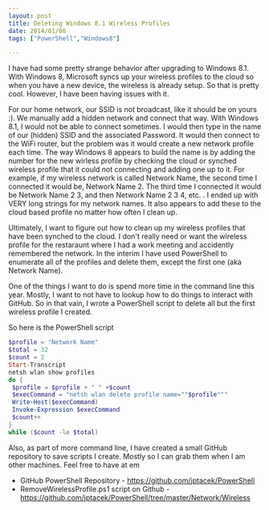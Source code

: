 ```yaml
---
layout: post
title: Deleting Windows 8.1 Wireless Profiles
date: 2014/01/08
tags: ["PowerShell","Windows8"]

---
```


I have had some pretty strange behavior after upgrading to Windows 8.1. With Windows 8, Microsoft syncs up your wireless
profiles to the cloud so when you have a new device, the wireless is already setup. So that is pretty cool. However, I
have been having issues with it.

For our home network, our SSID is not broadcast, like it should be on yours :). We manually add a hidden network and connect that way. With
Windows 8.1, I would not be able to connect sometimes. I would then type in the name of our (hidden) SSID and the associated Password.
It would then connect to the WiFi router, but the problem was it would create a new network profile each time. The way
Windows 8 appears to build the name is by adding the number for the new wirless profile by checking the cloud or synched
wireless profile that it could not connecting and adding one up to it. For example, if my wireless network is called
Network Name, the second time I connected it would be, Network Name 2. The third time I connected it would be Network Name 2 3,
and then Network Name 2 3 4, etc. . I ended up
with VERY long strings for my network names. It also appears to add these to the cloud based profile no matter how often
I clean up.

Ultimately, I want to figure out how to clean up my wireless profiles that have been synched to the cloud. I don't really
need or want the wireless profile for the restaraunt where I had a work meeting and accidently remembered the network. In the interim
I have used PowerShell to enumerate all of the profiles and delete them, except the first one (aka Network Name).

One of the things I want to do is spend more time in the command line this year. Mostly, I want to not have to lookup
how to do things to interact with GitHub. So in that vain, I wrote a PowerShell script to delete all but the first
wireless profile I created.

So here is the PowerShell script


```PowerShell
$profile = "Network Name"
$total = 32
$count = 2
Start-Transcript
netsh wlan show profiles
do {
 $profile = $profile + " " +$count
 $execCommand = "netsh wlan delete profile name=""$profile"""
 Write-Host($execCommand)
 Invoke-Expression $execCommand
 $count++
}
while ($count -le $total)

```

Also, as part of more command line, I have created a small GitHub repository to save scripts I create. Mostly so
I can grab them when I am other machines. Feel free to have at em

* GitHub PowerShell Repository - https://github.com/jptacek/PowerShell
* RemoveWirelessProfile.ps1 script on Github - https://github.com/jptacek/PowerShell/tree/master/Network/Wireless

